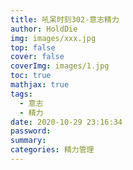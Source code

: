 ```yaml
---
title: 吼呆时刻302-意志精力
author: HoldDie
img: images/xxx.jpg
top: false
cover: false
coverImg: images/1.jpg
toc: true
mathjax: true
tags:
  - 意志
  - 精力
date: 2020-10-29 23:16:34
password:
summary:
categories: 精力管理
---
```

